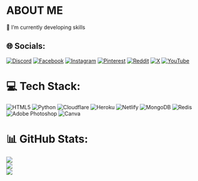 # ABOUT ME
🌱 I’m currently developing skills


## 🌐 Socials:
[![Discord](https://img.shields.io/badge/Discord-%237289DA.svg?logo=discord&logoColor=white)](https://discord.gg/sabbir69x) [![Facebook](https://img.shields.io/badge/Facebook-%231877F2.svg?logo=Facebook&logoColor=white)](https://facebook.com/sabbir.69x) [![Instagram](https://img.shields.io/badge/Instagram-%23E4405F.svg?logo=Instagram&logoColor=white)](https://instagram.com/sabbir.69x) [![Pinterest](https://img.shields.io/badge/Pinterest-%23E60023.svg?logo=Pinterest&logoColor=white)](https://pinterest.com/sabbir69x) [![Reddit](https://img.shields.io/badge/Reddit-%23FF4500.svg?logo=Reddit&logoColor=white)](https://reddit.com/user/sabbir69x) [![X](https://img.shields.io/badge/X-black.svg?logo=X&logoColor=white)](https://x.com/sabbir69x) [![YouTube](https://img.shields.io/badge/YouTube-%23FF0000.svg?logo=YouTube&logoColor=white)](https://youtube.com/@sabbirsworld) 

# 💻 Tech Stack:
![HTML5](https://img.shields.io/badge/html5-%23E34F26.svg?style=flat-square&logo=html5&logoColor=white) ![Python](https://img.shields.io/badge/python-3670A0?style=flat-square&logo=python&logoColor=ffdd54) ![Cloudflare](https://img.shields.io/badge/Cloudflare-F38020?style=flat-square&logo=Cloudflare&logoColor=white) ![Heroku](https://img.shields.io/badge/heroku-%23430098.svg?style=flat-square&logo=heroku&logoColor=white) ![Netlify](https://img.shields.io/badge/netlify-%23000000.svg?style=flat-square&logo=netlify&logoColor=#00C7B7) ![MongoDB](https://img.shields.io/badge/MongoDB-%234ea94b.svg?style=flat-square&logo=mongodb&logoColor=white) ![Redis](https://img.shields.io/badge/redis-%23DD0031.svg?style=flat-square&logo=redis&logoColor=white) ![Adobe Photoshop](https://img.shields.io/badge/adobe%20photoshop-%2331A8FF.svg?style=flat-square&logo=adobe%20photoshop&logoColor=white) ![Canva](https://img.shields.io/badge/Canva-%2300C4CC.svg?style=flat-square&logo=Canva&logoColor=white)
# 📊 GitHub Stats:
![](https://github-readme-stats.vercel.app/api?username=sabbir69x&theme=algolia&hide_border=false&include_all_commits=true&count_private=false)<br/>
![](https://github-readme-streak-stats.herokuapp.com/?user=sabbir69x&theme=algolia&hide_border=false)<br/>
![](https://github-readme-stats.vercel.app/api/top-langs/?username=sabbir69x&theme=algolia&hide_border=false&include_all_commits=true&count_private=false&layout=compact)

<!-- Proudly created with GPRM ( https://gprm.itsvg.in ) -->
